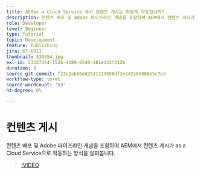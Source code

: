 ```yaml
---
title: AEMas a Cloud Service 에서 컨텐츠 게시는 어떻게 작동합니까?
description: 컨텐츠 배포 및 Adobe 파이프라인 개념을 포함하여 AEM에서 컨텐츠 게시가 as a Cloud Service으로 작동하는 방식을 살펴봅니다.
role: Developer
level: Beginner
type: Tutorial
topic: Development
feature: Publishing
jira: KT-6911
thumbnail: 330554.jpg
exl-id: 53327d54-152b-4b89-8540-181e433f312b
duration: 8
source-git-commit: f23c2ab86d42531113690df2e342c65060b5c7cd
workflow-type: tm+mt
source-wordcount: '53'
ht-degree: 0%

---
```


# 컨텐츠 게시

컨텐츠 배포 및 Adobe 파이프라인 개념을 포함하여 AEM에서 컨텐츠 게시가 as a Cloud Service으로 작동하는 방식을 살펴봅니다.

>[!VIDEO](https://video.tv.adobe.com/v/330554?quality=12&learn=on)

